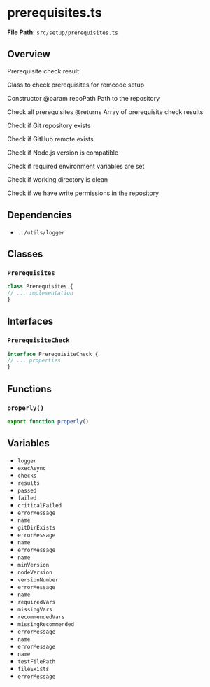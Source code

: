 # prerequisites.ts

**File Path:** `src/setup/prerequisites.ts`

## Overview

Prerequisite check result

Class to check prerequisites for remcode setup

Constructor
@param repoPath Path to the repository

Check all prerequisites
@returns Array of prerequisite check results

Check if Git repository exists

Check if GitHub remote exists

Check if Node.js version is compatible

Check if required environment variables are set

Check if working directory is clean

Check if we have write permissions in the repository

## Dependencies

- `../utils/logger`

## Classes

### `Prerequisites`

```typescript
class Prerequisites {
// ... implementation
}
```

## Interfaces

### `PrerequisiteCheck`

```typescript
interface PrerequisiteCheck {
// ... properties
}
```

## Functions

### `properly()`

```typescript
export function properly()
```

## Variables

- `logger`
- `execAsync`
- `checks`
- `results`
- `passed`
- `failed`
- `criticalFailed`
- `errorMessage`
- `name`
- `gitDirExists`
- `errorMessage`
- `name`
- `errorMessage`
- `name`
- `minVersion`
- `nodeVersion`
- `versionNumber`
- `errorMessage`
- `name`
- `requiredVars`
- `missingVars`
- `recommendedVars`
- `missingRecommended`
- `errorMessage`
- `name`
- `errorMessage`
- `name`
- `testFilePath`
- `fileExists`
- `errorMessage`

